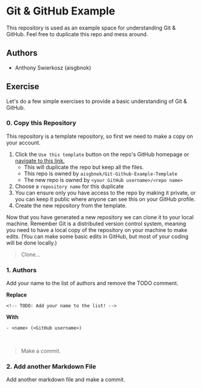 # Git & GitHub Example

This repository is used as an example space for understanding Git & GitHub. Feel free to duplicate
this repo and mess around.

## Authors

- Anthony Swierkosz (aisgbnok)

<!-- TODO: Add your name to the list! -->

## Exercise

Let's do a few simple exercises to provide a basic understanding of Git & GitHub.

### 0. Copy this Repository

This repository is a template repository, so first we need to make a copy on your account.

1. Click the `Use this template` button on the repo's GitHub homepage
   or [navigate to this link.](https://github.com/aisgbnok/Git-Github-Example-Template/generate)
    - This will duplicate the repo but keep all the files.
    - This repo is owned by `aisgbnok/Git-Github-Example-Template`
    - The new repo is owned by `<your GitHub username>/<repo name> `
2. Choose a `repository name` for this duplicate
3. You can ensure only you have access to the repo by making it private, or you can keep it public
   where anyone can see this on your GitHub profile.
4. Create the new repository from the template.

Now that you have generated a new repository we can clone it to your local machine. Remember Git is
a distributed version control system, meaning you need to have a local copy of the repository on
your machine to make edits. (You can make some basic edits in GitHub, but most of your coding will
be done locally.)

> Clone...

### 1. Authors

Add your name to the list of authors and remove the TODO comment.

**Replace**

```
<!-- TODO: Add your name to the list! -->
```

**With**

```
- <name> (<GitHub username>)
```

<br>

> Make a commit.

### 2. Add another Markdown File
Add another markdown file and make a commit.